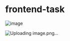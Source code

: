 # frontend-task


![image](https://user-images.githubusercontent.com/67407369/112303203-0c218700-8cc2-11eb-90f3-c5f690a4246b.png)

![Uploading image.png…]()




